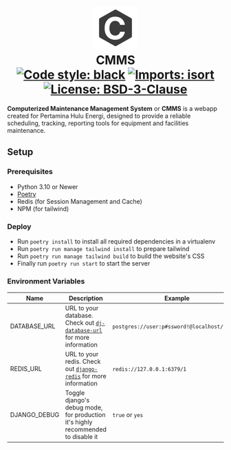 <h1 align="center">
<img src="cmms/static/icon.svg"/>
<br/>CMMS<br/>
<a href="https://github.com/psf/black"><img alt="Code style: black" src="https://img.shields.io/badge/code%20style-black-000000.svg"></a>
<a href="https://pycqa.github.io/isort"><img alt="Imports: isort" src="https://img.shields.io/badge/%20imports-isort-%231674b1?style=flat&labelColor=ef8336"></a>
<a href="/LICENSE"><img alt="License: BSD-3-Clause" src="https://img.shields.io/badge/license-BSD--3--Clause-blue.svg"></a>
</h1>

**Computerized Maintenance Management System** or **CMMS** is a webapp created for Pertamina Hulu Energi, designed to provide a reliable scheduling, tracking, reporting tools for equipment and facilities maintenance.

## Setup

### Prerequisites
- Python 3.10 or Newer
- [Poetry](https://python-poetry.org/docs/#installation)
- Redis (for Session Management and Cache)
- NPM (for tailwind)

### Deploy
- Run `poetry install` to install all required dependencies in a virtualenv
- Run `poetry run manage tailwind install` to prepare tailwind
- Run `poetry run manage tailwind build` to build the website's CSS
- Finally run `poetry run start` to start the server

### Environment Variables

|Name|Description|Example|
|----|-----------|-------|
|DATABASE\_URL|URL to your database. Check out [`dj-database-url`](https://github.com/jazzband/dj-database-url#url-schema) for more information|`postgres://user:p#ssword!@localhost/foobar`|
|REDIS\_URL|URL to your redis. Check out [`django-redis`](https://github.com/jazzband/django-redis#configure-as-cache-backend) for more information|`redis://127.0.0.1:6379/1`|
|DJANGO\_DEBUG|Toggle django's debug mode, for production it's highly recommended to disable it|`true` or `yes`|
